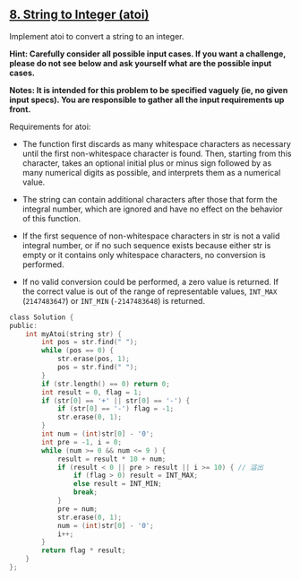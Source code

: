 ## [8. String to Integer (atoi)](https://leetcode.com/problems/string-to-integer-atoi/#/description)

Implement atoi to convert a string to an integer.

**Hint: Carefully consider all possible input cases. If you want a challenge, please do not see below and ask yourself what are the possible input cases.**

**Notes: It is intended for this problem to be specified vaguely (ie, no given input specs). You are responsible to gather all the input requirements up front.**

Requirements for atoi:

- The function first discards as many whitespace characters as necessary until the first non-whitespace character is found. Then, starting from this character, takes an optional initial plus or minus sign followed by as many numerical digits as possible, and interprets them as a numerical value.

- The string can contain additional characters after those that form the integral number, which are ignored and have no effect on the behavior of this function.

- If the first sequence of non-whitespace characters in str is not a valid integral number, or if no such sequence exists because either str is empty or it contains only whitespace characters, no conversion is performed.

- If no valid conversion could be performed, a zero value is returned. If the correct value is out of the range of representable values, `INT_MAX` (`2147483647`) or `INT_MIN` (`-2147483648`) is returned.



```c
class Solution {
public:
    int myAtoi(string str) {
        int pos = str.find(" ");
        while (pos == 0) {
            str.erase(pos, 1);
            pos = str.find(" ");
        }
        if (str.length() == 0) return 0;
        int result = 0, flag = 1;
        if (str[0] == '+' || str[0] == '-') {
            if (str[0] == '-') flag = -1;
            str.erase(0, 1);
        }
        int num = (int)str[0] - '0';
        int pre = -1, i = 0;
        while (num >= 0 && num <= 9 ) {
            result = result * 10 + num;
            if (result < 0 || pre > result || i >= 10) { // 溢出
                if (flag > 0) result = INT_MAX;
                else result = INT_MIN;
                break;
            }
            pre = num;
            str.erase(0, 1);
            num = (int)str[0] - '0';
            i++;
        }
        return flag * result;
    }
};

```